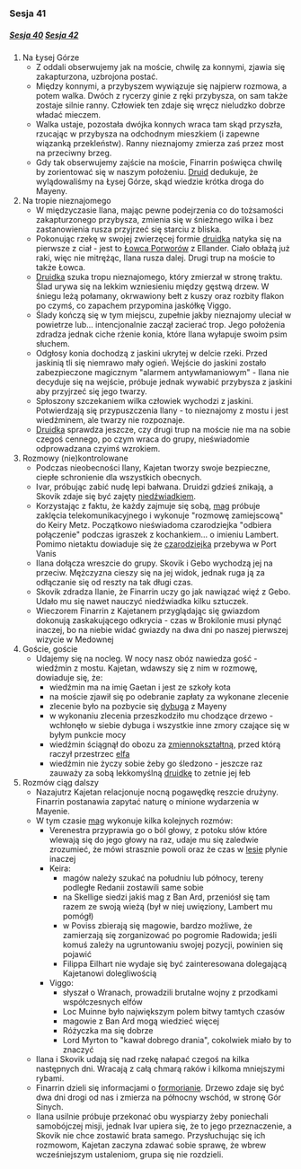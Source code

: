 ### Sesja 41
##### [Sesja 40](#sesja-40) [Sesja 42](#sesja-42)
1. Na Łysej Górze
    - Z oddali obserwujemy jak na moście, chwilę za konnymi, zjawia się zakapturzona, uzbrojona postać.
    - Między konnymi, a przybyszem wywiązuje się najpierw rozmowa, a potem walka. Dwóch z rycerzy ginie z ręki przybysza, on sam także zostaje silnie ranny. Człowiek ten zdaje się wręcz nieludzko dobrze władać mieczem.
    - Walka ustaje, pozostała dwójka konnych wraca tam skąd przyszła, rzucając w przybysza na odchodnym mieszkiem (i zapewne wiązanką przekleństw). Ranny nieznajomy zmierza zaś przez most na przeciwny brzeg.
    - Gdy tak obserwujemy zajście na moście, Finarrin poświęca chwilę by zorientować się w naszym położeniu. [Druid](Finarrin) dedukuje, że wylądowaliśmy na Łysej Górze, skąd wiedzie krótka droga do Mayeny.
2. Na tropie nieznajomego
    - W międzyczasie Ilana, mając pewne podejrzenia co do tożsamości zakapturzonego przybysza, zmienia się w śnieżnego wilka i bez zastanowienia rusza przyjrzeć się starciu z bliska.
    - Pokonując rzekę w swojej zwierzęcej formie [druidka](Ilana) natyka się na pierwsze z ciał - jest to [Łowca Porworów](Łowca) z Ellander. Ciało obłażą już raki, więc nie mitrężąc, Ilana rusza dalej. Drugi trup na moście to także Łowca.
    - [Druidka](Ilana) szuka tropu nieznajomego, który zmierzał w stronę traktu. Ślad urywa się na lekkim wzniesieniu między gęstwą drzew. W śniegu leżą połamany, okrwawiony bełt z kuszy oraz rozbity flakon po czymś, co zapachem przypomina jaskółkę Viggo.
    - Ślady kończą się w tym miejscu, zupełnie jakby nieznajomy uleciał w powietrze lub... intencjonalnie zaczął zacierać trop. Jego położenia zdradza jednak ciche rżenie konia, które Ilana wyłapuje swoim psim słuchem.
    - Odgłosy konia dochodzą z jaskini ukrytej w delcie rzeki. Przed jaskinią tli się niemrawo mały ogień. Wejście do jaskini zostało zabezpieczone magicznym "alarmem antywłamaniowym" - Ilana nie decyduje się na wejście, próbuje jednak wywabić przybysza z jaskini aby przyjrzeć się jego twarzy.
    - Spłoszony szczekaniem wilka człowiek wychodzi z jaskini. Potwierdzają się przypuszczenia Ilany - to nieznajomy z mostu i jest wiedźminem, ale twarzy nie rozpoznaje. 
    - [Druidka](Ilana) sprawdza jeszcze, czy drugi trup na moście nie ma na sobie czegoś cennego, po czym wraca do grupy, nieświadomie odprowadzana czyimś wzrokiem.
3. Rozmowy (nie)kontrolowane
    - Podczas nieobecności Ilany, Kajetan tworzy swoje bezpieczne, ciepłe schronienie dla wszystkich obecnych.
    - Ivar, próbując zabić nudę lepi bałwana. Druidzi gdzieś znikają, a Skovik zdaje się być zajęty [niedźwiadkiem](Gebo). 
    - Korzystając z faktu, że każdy zajmuje się sobą, [mag](Kajetan) próbuje zaklęcia telekomunikacyjnego i wykonuje "rozmowę zamiejscową" do Keiry Metz. Początkowo nieświadoma czarodziejka "odbiera połączenie" podczas igraszek z kochankiem...  o imieniu Lambert. Pomimo nietaktu dowiaduje się że [czarodziejka](Keira) przebywa w Port Vanis
    - Ilana dołącza wreszcie do grupy. Skovik i Gebo wychodzą jej na przeciw. Mężczyzna cieszy się na jej widok, jednak ruga ją za odłączanie się od reszty na tak długi czas.
    - Skovik zdradza Ilanie, że Finarrin uczy go jak nawiązać więź z Gebo. Udało mu się nawet nauczyć niedźwiadka kilku sztuczek.
    - Wieczorem Finarrin z Kajetanem przyglądając się gwiazdom dokonują zaskakującego odkrycia - czas w Brokilonie musi płynąć inaczej, bo na niebie widać gwiazdy na dwa dni po naszej pierwszej wizycie w Medownej
4. Goście, goście
    - Udajemy się na nocleg. W nocy nasz obóz nawiedza gość - wiedźmin z mostu. Kajetan, wdawszy się z nim w rozmowę, dowiaduje się, że:
        - wiedźmin ma na imię Gaetan i jest ze szkoły kota
        - na moście zjawił się po odebranie zapłaty za wykonane zlecenie
        - zlecenie było na pozbycie się [dybuga](Dybuk) z Mayeny
        - w wykonaniu zlecenia przeszkodziło mu chodzące drzewo - wchłonęło w siebie dybuga i wszystkie inne zmory czające się w byłym punkcie mocy
        - wiedźmin ściągnął do obozu za [zmiennokształtną](Ilana), przed którą raczył przestrzec [elfa](Kajetan)
        - wiedźmin nie życzy sobie żeby go śledzono - jeszcze raz zauważy za sobą lekkomyślną [druidkę](Ilana) to zetnie jej łeb
5. Rozmów ciąg dalszy
    - Nazajutrz Kajetan relacjonuje nocną pogawędkę reszcie drużyny. Finarrin postanawia zapytać naturę o minione wydarzenia w Mayenie.
    - W tym czasie [mag](Kajetan) wykonuje kilka kolejnych rozmów:
        - Verenestra przyprawia go o ból głowy, z potoku słów które wlewają się do jego głowy na raz, udaje mu się zaledwie zrozumieć, że mówi strasznie powoli oraz że czas w [lesie](Brokilon) płynie inaczej
        - Keira:
            - magów należy szukać na południu lub północy, tereny podległe Redanii zostawili same sobie
            - na Skellige siedzi jakiś mag z Ban Ard, przeniósł się tam razem ze swoją wieżą (był w niej uwięziony, Lambert mu pomógł)
            - w Poviss zbierają się magowie, bardzo możliwe, że zamierzają się zorganizować po pogromie Radowida; jeśli komuś zależy na ugruntowaniu swojej pozycji, powinien się pojawić
            - Filippa Eilhart nie wydaje się być zainteresowana dolegającą Kajetanowi dolegliwością
        - Viggo:
            - słyszał o Wranach, prowadzili brutalne wojny z przodkami współczesnych elfów
            - Loc Muinne było największym polem bitwy tamtych czasów
            - magowie z Ban Ard mogą wiedzieć więcej
            - Różyczka ma się dobrze
            - Lord Myrton to "kawał dobrego drania", cokolwiek miało by to znaczyć
    - Ilana i Skovik udają się nad rzekę nałapać czegoś na kilka następnych dni. Wracają z całą chmarą raków i kilkoma mniejszymi rybami.
    - Finarrin dzieli się informacjami o [formorianie](Formorian). Drzewo zdaje się być dwa dni drogi od nas i zmierza na północny wschód, w stronę Gór Sinych.
    - Ilana usilnie próbuje przekonać obu wyspiarzy żeby poniechali samobójczej misji, jednak Ivar upiera się, że to jego przeznaczenie, a Skovik nie chce zostawić brata samego. Przysłuchując się ich rozmowom, Kajetan zaczyna zdawać sobie sprawę, że wbrew wcześniejszym ustaleniom, grupa się nie rozdzieli.